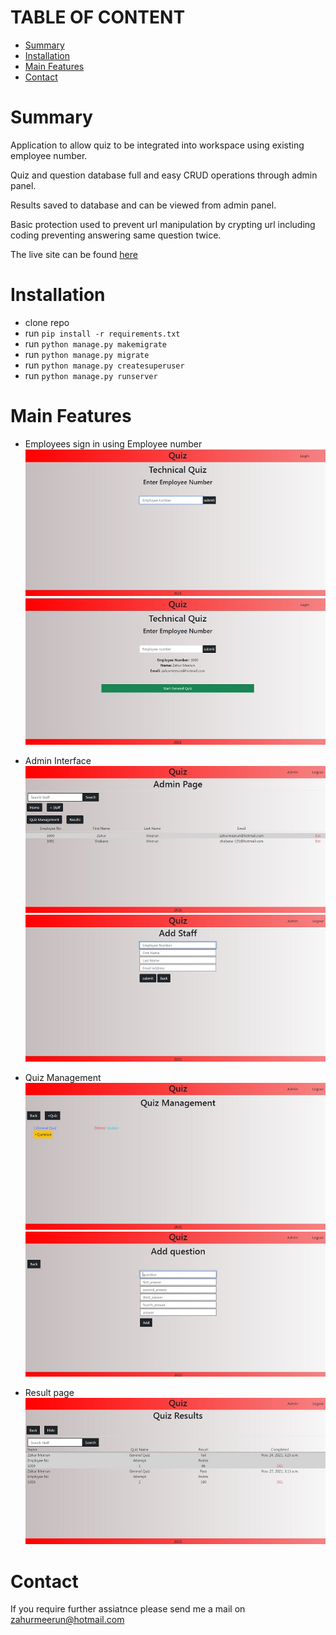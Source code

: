 # TABLE OF CONTENT 
* [Summary](#summary)
* [Installation](#installation)
* [Main Features](#main-features)
* [Contact](#contact)

# Summary

Application to allow quiz to be integrated into workspace using existing employee number. 

Quiz and question database full and easy CRUD operations through admin panel.

Results saved to database and can be viewed from admin panel.

Basic protection used to prevent url manipulation by crypting url including coding preventing answering same question twice.

The live site can be found [here](https://django-quiz-zahur.herokuapp.com/)

# Installation

* clone repo 
* run ```pip install -r requirements.txt```
* run ```python manage.py makemigrate```
* run ```python manage.py migrate```
* run ```python manage.py createsuperuser```
* run ```python manage.py runserver```

# Main Features

* Employees sign in using Employee number
![sign-in](static/doc/sign-in.jpg)
![sign-in-two](static/doc/sign-in-two.jpg)

* Admin Interface
![admin](static/doc/admin.jpg)
![staff](static/doc/staff.jpg)

* Quiz Management
![quiz](static/doc/quiz.jpg)
![question](static/doc/question.jpg)

* Result page
![results](static/doc/results.jpg)

# Contact

If you require further assiatnce please send me a mail on zahurmeerun@hotmail.com